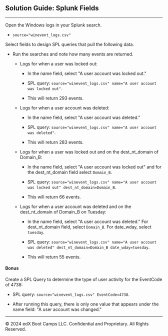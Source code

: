 ## Solution Guide: Splunk Fields

---
Open the Windows logs in your Splunk search.

  -  `source="winevent_logs.csv"`

Select fields to design SPL queries that pull the following data. 

- Run the searches and note how many events are returned. 

    - Logs for when a user was locked out: 

      - In the name field, select "A user account was locked out."

      - SPL query: `source="winevent_logs.csv" name="A user account was locked out"`.

      - This will return 293 events.

  - Logs for when a user account was deleted:

    - In the name field, select "A user account was deleted."

    - SPL query: `source="winevent_logs.csv" name="A user account was deleted"`.

    - This will return 283 events.

  - Logs for when a user was locked out and on the dest_nt_domain of Domain_B:

    - In the name field, select "A user account was locked out" and for the dest_nt_domain field select `Domain_B`.

    - SPL query: `source="winevent_logs.csv" name="A user account was locked out" dest_nt_domain=Domain_B`.

    - This will return 66 events.

  - Logs for when a user account was deleted and on the dest_nt_domain of Domain_B on Tuesday:

    -  In the name field, select "A user account was deleted." For dest_nt_domain field, select `Domain_B`. For date_wday, select `tuesday`.

    - SPL query: `source="winevent_logs.csv" name="A user account was deleted" dest_nt_domain=Domain_B date_wday=tuesday`.

    - This will return 55 events.

  
#### Bonus

Create a SPL Query to determine the type of user activity for the EventCode of 4738:
    
  - SPL query: `source="winevent_logs.csv" EventCode=4738`.

  - After running this query, there is only one value that appears under the name field: "A user account was changed."

---

© 2024 edX Boot Camps LLC. Confidential and Proprietary. All Rights Reserved.   
    
    
